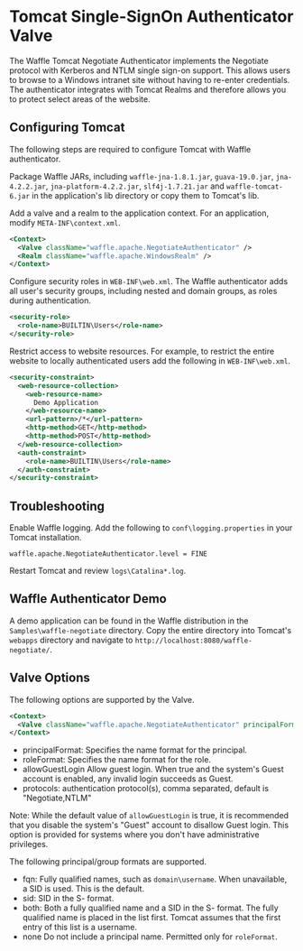 Tomcat Single-SignOn Authenticator Valve
========================================

The Waffle Tomcat Negotiate Authenticator implements the Negotiate protocol with Kerberos and NTLM single sign-on support. This allows users to browse to a Windows intranet site without having to re-enter credentials. The authenticator integrates with Tomcat Realms and therefore allows you to protect select areas of the website. 

Configuring Tomcat
------------------

The following steps are required to configure Tomcat with Waffle authenticator. 

Package Waffle JARs, including `waffle-jna-1.8.1.jar`, `guava-19.0.jar`, `jna-4.2.2.jar`, `jna-platform-4.2.2.jar`, `slf4j-1.7.21.jar` and `waffle-tomcat-6.jar` in the application's lib directory or copy them to Tomcat's lib.

Add a valve and a realm to the application context. For an application, modify `META-INF\context.xml`. 

``` xml
<Context>
  <Valve className="waffle.apache.NegotiateAuthenticator" />
  <Realm className="waffle.apache.WindowsRealm" />
</Context>
```

Configure security roles in `WEB-INF\web.xml`. The Waffle authenticator adds all user's security groups, including nested and domain groups, as roles during authentication. 

``` xml
<security-role>
  <role-name>BUILTIN\Users</role-name>
</security-role>
```

Restrict access to website resources. For example, to restrict the entire website to locally authenticated users add the following in `WEB-INF\web.xml`. 

``` xml
<security-constraint>
  <web-resource-collection>
    <web-resource-name>
      Demo Application
    </web-resource-name>
    <url-pattern>/*</url-pattern>
    <http-method>GET</http-method>
    <http-method>POST</http-method>
  </web-resource-collection>
  <auth-constraint>
    <role-name>BUILTIN\Users</role-name>
  </auth-constraint>
</security-constraint>
```

Troubleshooting
---------------

Enable Waffle logging. Add the following to `conf\logging.properties` in your Tomcat installation. 

```
waffle.apache.NegotiateAuthenticator.level = FINE
```

Restart Tomcat and review `logs\Catalina*.log`. 

Waffle Authenticator Demo
-------------------------

A demo application can be found in the Waffle distribution in the `Samples\waffle-negotiate` directory. Copy the entire directory into Tomcat's `webapps` directory and navigate to `http://localhost:8080/waffle-negotiate/`. 

Valve Options
-------------

The following options are supported by the Valve. 

``` xml
<Context>
  <Valve className="waffle.apache.NegotiateAuthenticator" principalFormat="fqn" roleFormat="both" />
</Context>
```

* principalFormat: Specifies the name format for the principal.
* roleFormat: Specifies the name format for the role.
* allowGuestLogin Allow guest login. When true and the system's Guest account is enabled, any invalid login succeeds as Guest. 
* protocols: authentication protocol(s), comma separated, default is "Negotiate,NTLM"

Note: While the default value of `allowGuestLogin` is true, it is recommended that you disable the system's "Guest" account to disallow Guest login. This option is provided for systems where you don't have administrative privileges. 

The following principal/group formats are supported. 

* fqn: Fully qualified names, such as `domain\username`. When unavailable, a SID is used. This is the default. 
* sid: SID in the S- format. 
* both: Both a fully qualified name and a SID in the S- format. The fully qualified name is placed in the list first. Tomcat assumes that the first entry of this list is a username. 
* none Do not include a principal name. Permitted only for `roleFormat`.
